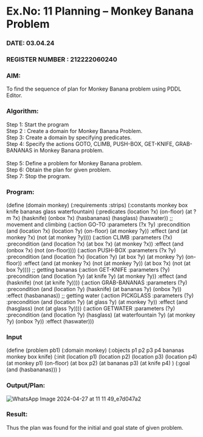 # Ex.No: 11  Planning –  Monkey Banana Problem
### DATE: 03.04.24                                                                           
### REGISTER NUMBER : 212222060240
### AIM: 
To find the sequence of plan for Monkey Banana problem using PDDL Editor.
###  Algorithm:
Step 1:  Start the program <br> 
Step 2 : Create a domain for Monkey Banana Problem. <br> 
Step 3:  Create a domain by specifying predicates. <br> 
Step 4: Specify the actions GOTO, CLIMB, PUSH-BOX, GET-KNIFE, GRAB-BANANAS in Monkey Banana problem.<br>  
Step 5:   Define a problem for Monkey Banana problem.<br> 
Step 6:  Obtain the plan for given problem.<br> 
Step 7: Stop the program.<br> 
### Program:


(define (domain monkey)
(:requirements :strips) (:constants monkey box knife bananas glass waterfountain) (:predicates (location ?x) (on-floor) (at ?m ?x) (hasknife) (onbox ?x) (hasbananas) (hasglass) (haswater)) ;; movement and climbing (:action GO-TO :parameters (?x ?y) :precondition (and (location ?x) (location ?y) (on-floor) (at monkey ?y)) :effect (and (at monkey ?x) (not (at monkey ?y)))) (:action CLIMB :parameters (?x) :precondition (and (location ?x) (at box ?x) (at monkey ?x)) :effect (and (onbox ?x) (not (on-floor)))) (:action PUSH-BOX :parameters (?x ?y) :precondition (and (location ?x) (location ?y) (at box ?y) (at monkey ?y) (on-floor)) :effect (and (at monkey ?x) (not (at monkey ?y)) (at box ?x) (not (at box ?y)))) ;; getting bananas (:action GET-KNIFE :parameters (?y) :precondition (and (location ?y) (at knife ?y) (at monkey ?y)) :effect (and (hasknife) (not (at knife ?y)))) (:action GRAB-BANANAS :parameters (?y) :precondition (and (location ?y) (hasknife) (at bananas ?y) (onbox ?y)) :effect (hasbananas)) ;; getting water (:action PICKGLASS :parameters (?y) :precondition (and (location ?y) (at glass ?y) (at monkey ?y)) :effect (and (hasglass) (not (at glass ?y)))) (:action GETWATER :parameters (?y) :precondition (and (location ?y) (hasglass) (at waterfountain ?y) (at monkey ?y) (onbox ?y)) :effect (haswater)))






### Input 

(define (problem pb1) (:domain monkey) (:objects p1 p2 p3 p4 bananas monkey box knife) (:init (location p1) (location p2) (location p3) (location p4) (at monkey p1) (on-floor) (at box p2) (at bananas p3) (at knife p4) ) (:goal (and (hasbananas))) )

### Output/Plan:

![WhatsApp Image 2024-04-27 at 11 11 49_e7d047a2](https://github.com/shridharshini8524/AI_Lab_2023-24/assets/148639799/967ceb99-e18a-464f-8b17-ddc67913721d)


### Result:
Thus the plan was found for the initial and goal state of given problem.
